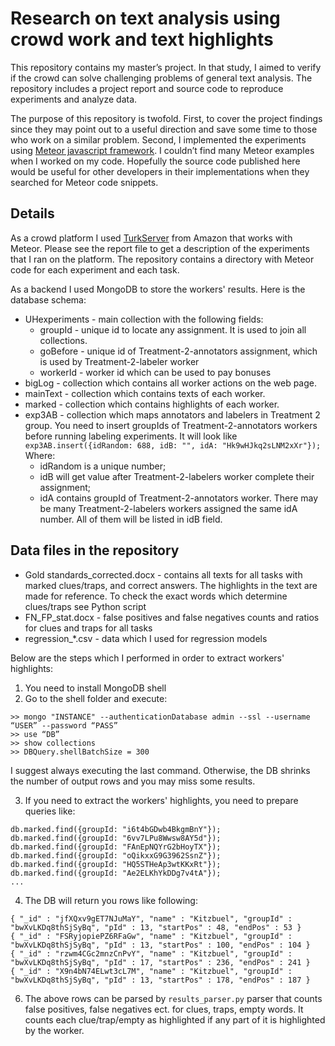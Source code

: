 # Research on text analysis using crowd work and text highlights

This repository contains my master’s project. In that study, I aimed to verify if the crowd can solve challenging problems of general text analysis. The repository includes a project report and source code to reproduce experiments and analyze data.

The purpose of this repository is twofold. First, to cover the project findings since they may point out to a useful direction and save some time to those who work on a similar problem. Second, I implemented the experiments using [Meteor javascript framework](https://www.meteor.com/). I couldn’t find many Meteor examples when I worked on my code. Hopefully the source code published here would be useful for other developers in their implementations when they searched for Meteor code snippets.

## Details
As a crowd platform I used [TurkServer](http://turkserver.meteorapp.com/) from Amazon that works with Meteor. Please see the report file to get a description of the experiments that I ran on the platform. The repository contains a directory with Meteor code for each experiment and each task.

As a backend I used MongoDB to store the workers' results. Here is the database schema:
* UHexperiments - main collection with the following fields: 
  * groupId - unique id to locate any assignment. It is used to join all collections.
  * goBefore - unique id of Treatment-2-annotators assignment, which is used by Treatment-2-labeler worker
  * workerId - worker id which can be used to pay bonuses
* bigLog - collection which contains all worker actions on the web page.
* mainText - collection which contains texts of each worker.
* marked - collection which contains highlights of each worker.
* exp3AB - collection which maps annotators and labelers in Treatment 2 group. You need to insert groupIds of Treatment-2-annotators workers before running labeling experiments. It will look like `exp3AB.insert({idRandom: 688, idB: "", idA: "Hk9wHJkq2sLNM2xXr"});` Where: 
  * idRandom is a unique number; 
  * idB will get value after Treatment-2-labelers worker complete their assignment; 
  * idA contains groupId of Treatment-2-annotators worker. There may be many Treatment-2-labelers workers assigned the same idA number. All of them will be listed in idB field.  

## Data files in the repository

* Gold standards_corrected.docx - contains all texts for all tasks with marked clues/traps, and correct answers. The highlights in the text are made for reference. To check the exact words which determine clues/traps see Python script  
* FN_FP_stat.docx - false positives and false negatives counts and ratios for clues and traps for all tasks
* regression_\*.csv - data which I used for regression models

Below are the steps which I performed in order to extract workers' highlights:

1. You need to install MongoDB shell
2. Go to the shell folder and execute:
```
>> mongo "INSTANCE" --authenticationDatabase admin --ssl --username “USER” --password “PASS”
>> use “DB”
>> show collections
>> DBQuery.shellBatchSize = 300
```

I suggest always executing the last command. Otherwise, the DB shrinks the number of output rows and you may miss some results.

3. If you need to extract the workers' highlights, you need to prepare queries like:
```
db.marked.find({groupId: "i6t4bGDwb4BkgmBnY"});
db.marked.find({groupId: "6vv7LPu8Wwsw8AY5d"});
db.marked.find({groupId: "FAnEpNQYrG2bHoyTX"});
db.marked.find({groupId: "oQikxxG9G3962SsnZ"});
db.marked.find({groupId: "HQ5STHeAp3wtKKxRt"});
db.marked.find({groupId: "Ae2ELKhYkDDg7v4tA"});
...
```

4. The DB will return you rows like following:
```
{ "_id" : "jfXQxv9gET7NJuMaY", "name" : "Kitzbuel", "groupId" : "bwXvLKDq8thSjSyBq", "pId" : 13, "startPos" : 48, "endPos" : 53 }
{ "_id" : "FSRyjopiePZ6RFaGw", "name" : "Kitzbuel", "groupId" : "bwXvLKDq8thSjSyBq", "pId" : 13, "startPos" : 100, "endPos" : 104 }
{ "_id" : "rzwm4CGc2mnzCnPvY", "name" : "Kitzbuel", "groupId" : "bwXvLKDq8thSjSyBq", "pId" : 17, "startPos" : 236, "endPos" : 241 }
{ "_id" : "X9n4bN74ELwt3cL7M", "name" : "Kitzbuel", "groupId" : "bwXvLKDq8thSjSyBq", "pId" : 13, "startPos" : 178, "endPos" : 187 }
```

6. The above rows can be parsed by `results_parser.py` parser that counts false positives, false negatives ect. for clues, traps, empty words. It counts each clue/trap/empty as highlighted if any part of it is highlighted by the worker.
